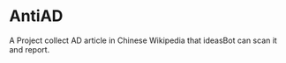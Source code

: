 AntiAD
======

A Project collect AD article in Chinese Wikipedia that ideasBot can scan it and report.